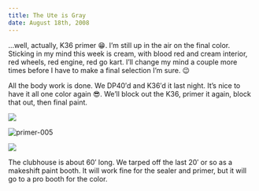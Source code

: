 ```yaml
---
title: The Ute is Gray
date: August 18th, 2008
---
```


…well, actually, K36 primer 😁. I’m still up in the air on the final color. Sticking in my mind this week is cream, with blood red and cream interior, red wheels, red engine, red go kart. I’ll change my mind a couple more times before I have to make a final selection I’m sure. 😉

All the body work is done. We DP40′d and K36′d it last night. It’s nice to have it all one color again 😎. We’ll block out the K36, primer it again, block that out, then final paint.

![](/images/pop/studeute/primer007.jpg)

![](http://www.studeute.com/wp-content/uploads/2009/01/primer-005.jpg "primer-005")

![](/images/pop/studeute/primer002.jpg)

The clubhouse is about 60′ long. We tarped off the last 20′ or so as a makeshift paint booth. It will work fine for the sealer and primer, but it will go to a pro booth for the color.
